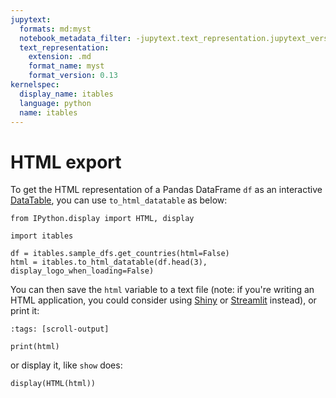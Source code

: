 ```yaml
---
jupytext:
  formats: md:myst
  notebook_metadata_filter: -jupytext.text_representation.jupytext_version
  text_representation:
    extension: .md
    format_name: myst
    format_version: 0.13
kernelspec:
  display_name: itables
  language: python
  name: itables
---
```


# HTML export

To get the HTML representation of a Pandas DataFrame `df` as an interactive [DataTable](https://datatables.net/), you can use `to_html_datatable` as below:

```{code-cell} ipython3
from IPython.display import HTML, display

import itables

df = itables.sample_dfs.get_countries(html=False)
html = itables.to_html_datatable(df.head(3), display_logo_when_loading=False)
```

You can then save the `html` variable to a text file (note: if you're writing an HTML application, you could consider using [Shiny](shiny.md) or [Streamlit](streamlit.md) instead), or print it:

```{code-cell} ipython3
:tags: [scroll-output]

print(html)
```

or display it, like `show` does:

```{code-cell} ipython3
display(HTML(html))
```
